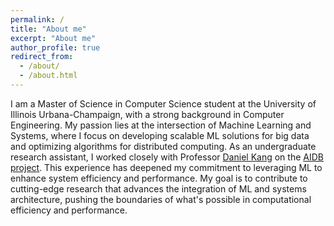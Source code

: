 ```yaml
---
permalink: /
title: "About me"
excerpt: "About me"
author_profile: true
redirect_from: 
  - /about/
  - /about.html
---
```


I am a Master of Science in Computer Science student at the University of Illinois Urbana-Champaign, with a strong background in Computer Engineering. My passion lies at the intersection of Machine Learning and Systems, where I focus on developing scalable ML solutions for big data and optimizing algorithms for distributed computing. As an undergraduate research assistant, I worked closely with Professor [Daniel Kang](https://ddkang.github.io/) on the [AIDB project](https://medium.com/@danieldkang/aidb-analyze-your-unstructured-data-with-sql-up-to-350x-cheaper-2314eda95c73). This experience has deepened my commitment to leveraging ML to enhance system efficiency and performance. My goal is to contribute to cutting-edge research that advances the integration of ML and systems architecture, pushing the boundaries of what's possible in computational efficiency and performance.
